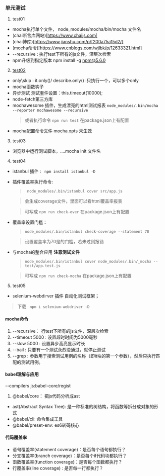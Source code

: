 ### 单元测试
1. test01
  - mocha执行单个文件， node_modules/mocha/bin/mocha 文件名
  - (chai断言库网站)[https://www.chaijs.com]
  - (chai博库)[https://www.jianshu.com/p/f200a75a15d2/]
  - (mocha命令)[https://www.cnblogs.com/wjlbk/p/12633321.html]
  - --recursive : 执行test下所有的js文件，深层次检索
  - npm升级到指定版本 npm install -g npm@5.6.0
2. [test02](http://www.ruanyifeng.com/blog/2015/12/a-mocha-tutorial-of-examples.html)
  - only\skip : it.only()/ describe.only() :只执行一个，可以多个only
  - mocha函数钩子
  - 异步测试  测试套件设置：this.timeout(10000);
  - node-fetch第三方库
  - mochawesome 插件，生成漂亮的html测试报表 ``node_modules/.bin/mocha --reporter mochawesome --recursive``
    > 或者执行命令 `` npm run test `` 在package.json上有配置
  - mocha配置命令文件 mocha.opts 未生效
3. test03
  - 浏览器中运行测试脚本，....mocha init 文件名
4. test04
  - istanbul 插件 : `` npm install istanbul -D``
  - 插件覆盖率执行命令:
    > `` node_modules/.bin/istanbul cover src/app.js``
    
    >  会生成coverage文件，里面可以看html覆盖率报表

    > 可写成 ``npm run check-over`` 在package.json上有配置
  - 覆盖率设置门槛： 
    > ``node_modules/.bin/istanbul check-coverage --statement 70``
    
    > 设置覆盖率为70是的门槛，若未过则报错
  - 与mocha的整合应用 **注意测试文件**
    > ``node_modules/.bin/istanbul cover node_modules/.bin/_mocha -- test/app.test.js``

    > 可写成 ``npm run check-mocha`` 在package.json上有配置

5. test05
  - selenium-webdirver 插件  自动化测试框架；
  > 下载 `` npm i selenium-webdriver -D``

  > 
#### mocha命令
1. --recursive： 行test下所有的js文件，深层次检索
2. --timeout 5000 : 设置超时时间为5000毫秒 
3. --slow 5000 : 设置异步高亮显示时长
4. --bail : 只要有一个测试永烈没通过，就停止测试
5. --grep : 参数用于搜索测试用例的名称（即it块的第一个参数），然后只执行匹配的测试用例。

#### babel理解与应用
 --compilers js:babel-core/regist
1. @babel/core： 把js代码分析成ast
  - ast(Abstract Syntax Tree):  是一种标准的树结构，将函数等拆分成对象的形式
  - @babel/cli: 命令集成工具
  - @babel/preset-env: es6转码核心

#### 代码覆盖率
- 语句覆盖率(statement coverage)：是否每个语句都执行？
- 分支覆盖率(branch coverage)：是否每个if代码块都执行？
- 函数覆盖率(function coverage)：是否每个函数都执行？
- 行覆盖率(line coverage) : 是否每一行都执行？


